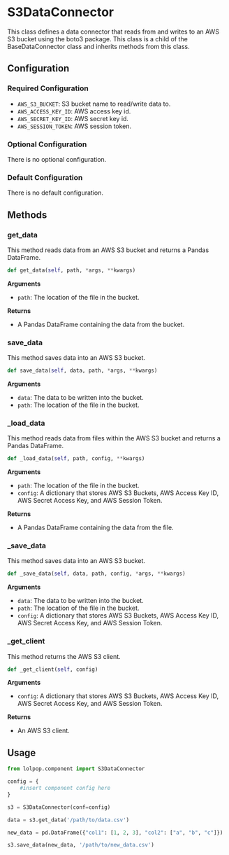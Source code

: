 # S3DataConnector 

This class defines a data connector that reads from and writes to an AWS S3 bucket using the boto3 package. This class is a child of the BaseDataConnector class and inherits methods from this class.

## Configuration

### Required Configuration

- `AWS_S3_BUCKET`: S3 bucket name to read/write data to.
- `AWS_ACCESS_KEY_ID`: AWS access key id. 
- `AWS_SECRET_KEY_ID`: AWS secret key id. 
- `AWS_SESSION_TOKEN`: AWS session token. 

### Optional Configuration 

There is no optional configuration. 

### Default Configuration 
There is no default configuration. 

## Methods 
### get_data

This method reads data from an AWS S3 bucket and returns a Pandas DataFrame.

```python
def get_data(self, path, *args, **kwargs)
```

**Arguments**

- `path`: The location of the file in the bucket.

**Returns**
- A Pandas DataFrame containing the data from the bucket.

### save_data 

This method saves data into an AWS S3 bucket.

```python
def save_data(self, data, path, *args, **kwargs)
```

**Arguments**

- `data`: The data to be written into the bucket.
- `path`: The location of the file in the bucket.


### _load_data 
This method reads data from files within the AWS S3 bucket and returns a Pandas DataFrame.

```python
def _load_data(self, path, config, **kwargs)
```

**Arguments**

- `path`: The location of the file in the bucket.
- `config`: A dictionary that stores AWS S3 Buckets, AWS Access Key ID, AWS Secret Access Key, and AWS Session Token.

**Returns**
- A Pandas DataFrame containing the data from the file.

### _save_data
This method saves data into an AWS S3 bucket.

```python
def _save_data(self, data, path, config, *args, **kwargs)
```

**Arguments**
- `data`: The data to be written into the bucket.
- `path`: The location of the file in the bucket.
- `config`: A dictionary that stores AWS S3 Buckets, AWS Access Key ID, AWS Secret Access Key, and AWS Session Token.


### _get_client
This method returns the AWS S3 client.

```python
def _get_client(self, config)
```

**Arguments**
- `config`: A dictionary that stores AWS S3 Buckets, AWS Access Key ID, AWS Secret Access Key, and AWS Session Token.

**Returns**
- An AWS S3 client.

## Usage


```python
from lolpop.component import S3DataConnector

config = {
    #insert component config here
}

s3 = S3DataConnector(conf=config)

data = s3.get_data('/path/to/data.csv')

new_data = pd.DataFrame({"col1": [1, 2, 3], "col2": ["a", "b", "c"]})

s3.save_data(new_data, '/path/to/new_data.csv')
```